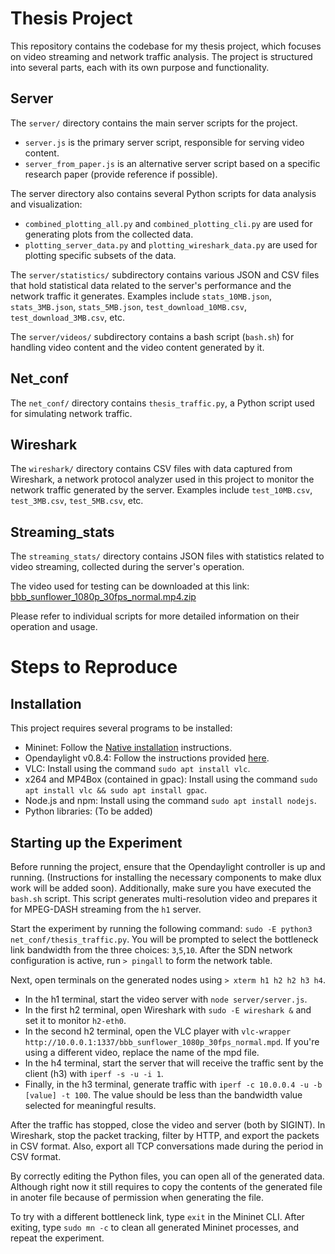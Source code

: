 # Thesis Project

This repository contains the codebase for my thesis project, which focuses on video streaming and network traffic analysis. The project is structured into several parts, each with its own purpose and functionality.

## Server

The `server/` directory contains the main server scripts for the project. 

- `server.js` is the primary server script, responsible for serving video content.
- `server_from_paper.js` is an alternative server script based on a specific research paper (provide reference if possible).

The server directory also contains several Python scripts for data analysis and visualization:

- `combined_plotting_all.py` and `combined_plotting_cli.py` are used for generating plots from the collected data.
- `plotting_server_data.py` and `plotting_wireshark_data.py` are used for plotting specific subsets of the data.

The `server/statistics/` subdirectory contains various JSON and CSV files that hold statistical data related to the server's performance and the network traffic it generates. Examples include `stats_10MB.json`, `stats_3MB.json`, `stats_5MB.json`, `test_download_10MB.csv`, `test_download_3MB.csv`, etc.

The `server/videos/` subdirectory contains a bash script (`bash.sh`) for handling video content and the video content generated by it.

## Net_conf

The `net_conf/` directory contains `thesis_traffic.py`, a Python script used for simulating network traffic.

## Wireshark

The `wireshark/` directory contains CSV files with data captured from Wireshark, a network protocol analyzer used in this project to monitor the network traffic generated by the server. Examples include `test_10MB.csv`, `test_3MB.csv`, `test_5MB.csv`, etc.

## Streaming_stats

The `streaming_stats/` directory contains JSON files with statistics related to video streaming, collected during the server's operation.

The video used for testing can be downloaded at this link: [bbb_sunflower_1080p_30fps_normal.mp4.zip](https://download.blender.org/demo/movies/BBB/bbb_sunflower_1080p_30fps_normal.mp4.zip)

Please refer to individual scripts for more detailed information on their operation and usage.


# Steps to Reproduce

## Installation 

This project requires several programs to be installed:

- Mininet: Follow the [Native installation](https://mininet.org/download/) instructions.
- Opendaylight v0.8.4: Follow the instructions provided [here](https://john.soban.ski/install-opendaylight-ubuntu-lts-22-04.html).
- VLC: Install using the command `sudo apt install vlc`.
- x264 and MP4Box (contained in gpac): Install using the command `sudo apt install vlc && sudo apt install gpac`.
- Node.js and npm: Install using the command `sudo apt install nodejs`.
- Python libraries: (To be added)

## Starting up the Experiment

Before running the project, ensure that the Opendaylight controller is up and running. (Instructions for installing the necessary components to make dlux work will be added soon). Additionally, make sure you have executed the `bash.sh` script. This script generates multi-resolution video and prepares it for MPEG-DASH streaming from the `h1` server.

Start the experiment by running the following command: `sudo -E python3 net_conf/thesis_traffic.py`. You will be prompted to select the bottleneck link bandwidth from the three choices: `3`,`5`,`10`. After the SDN network configuration is active, run `> pingall` to form the network table.

Next, open terminals on the generated nodes using `> xterm h1 h2 h2 h3 h4`. 

- In the h1 terminal, start the video server with `node server/server.js`.
- In the first h2 terminal, open Wireshark with `sudo -E wireshark &` and set it to monitor `h2-eth0`.
- In the second h2 terminal, open the VLC player with `vlc-wrapper http://10.0.0.1:1337/bbb_sunflower_1080p_30fps_normal.mpd`. If you're using a different video, replace the name of the mpd file.
- In the h4 terminal, start the server that will receive the traffic sent by the client (h3) with `iperf -s -u -i 1`.
- Finally, in the h3 terminal, generate traffic with `iperf -c 10.0.0.4 -u -b [value] -t 100`. The value should be less than the bandwidth value selected for meaningful results.

After the traffic has stopped, close the video and server (both by SIGINT). In Wireshark, stop the packet tracking, filter by HTTP, and export the packets in CSV format. Also, export all TCP conversations made during the period in CSV format.

By correctly editing the Python files, you can open all of the generated data. Although right now it still requires to copy the contents of the generated file in anoter file because of permission when generating the file.

To try with a different bottleneck link, type `exit` in the Mininet CLI. After exiting, type `sudo mn -c` to clean all generated Mininet processes, and repeat the experiment.
